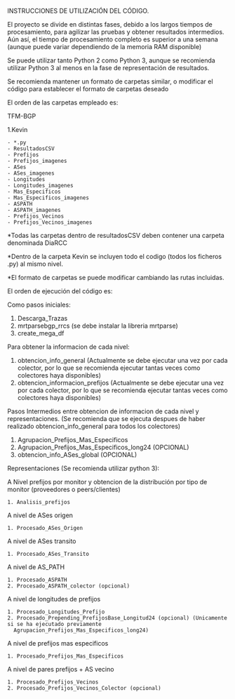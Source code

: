 INSTRUCCIONES DE UTILIZACIÓN DEL CÓDIGO.

El proyecto se divide en distintas fases, debido a los largos tiempos de procesamiento, para agilizar las pruebas y obtener
resultados intermedios. Aún así, el tiempo de procesamiento completo es superior a una semana (aunque puede variar dependiendo de
la memoria RAM disponible)

Se puede utilizar tanto Python 2 como Python 3, aunque se recomienda utilizar Python 3 al menos en la fase de representación
de resultados.

Se recomienda mantener un formato de carpetas similar, o modificar el código para establecer el formato de carpetas deseado

El orden de las carpetas empleado es:

TFM-BGP

 1.Kevin
 
    - *.py
    - ResultadosCSV   
    - Prefijos 
    - Prefijos_imagenes   
    - ASes
    - ASes_imagenes
    - Longitudes
    - Longitudes_imagenes
    - Mas_Especificos
    - Mas_Especificos_imagenes
    - ASPATH
    - ASPATH_imagenes
    - Prefijos_Vecinos
    - Prefijos_Vecinos_imagenes


*Todas las carpetas dentro de resultadosCSV deben contener una carpeta denominada DiaRCC

*Dentro de la carpeta Kevin se incluyen todo el codigo (todos los ficheros .py) al mismo nivel.

*El formato de carpetas se puede modificar cambiando las rutas incluidas.


El orden de ejecución del código es:

Como pasos iniciales:
  1. Descarga_Trazas
  2. mrtparsebgp_rrcs (se debe instalar la libreria mrtparse)
  3. create_mega_df
  
Para obtener la informacion de cada nivel:
  1. obtencion_info_general (Actualmente se debe ejecutar una vez por cada colector, por lo que se recomienda ejecutar 
  tantas veces como colectores haya disponibles)
  2. obtencion_informacion_prefijos (Actualmente se debe ejecutar una vez por cada colector, por lo que se recomienda ejecutar 
  tantas veces como colectores haya disponibles) 
  
Pasos Intermedios entre obtencion de informacion de cada nivel y representaciones. (Se recomienda que se ejecuta despues de haber realizado
obtencion_info_general para todos los colectores)
  1. Agrupacion_Prefijos_Mas_Especificos
  2. Agrupacion_Prefijos_Mas_Especificos_long24 (OPCIONAL)
  3. obtencion_info_ASes_global (OPCIONAL)
  
Representaciones (Se recomienda utilizar python 3):

  A Nivel prefijos por monitor y obtencion de la distribución por tipo de monitor (proveedores o peers/clientes)
  
    1. Analisis_prefijos
    
  A nivel de ASes origen
  
    1. Procesado_ASes_Origen
    
  A nivel de ASes transito
  
    1. Procesado_ASes_Transito
  
  A nivel de AS_PATH
  
    1. Procesado_ASPATH
    2. Procesado_ASPATH_colector (opcional)
   
  A nivel de longitudes de prefijos
  
    1. Procesado_Longitudes_Prefijo
    2. Procesado_Prepending_PrefijosBase_Longitud24 (opcional) (Unicamente si se ha ejecutado previamente
      Agrupacion_Prefijos_Mas_Especificos_long24)
  
  A nivel de prefijos mas especificos
  
    1. Procesado_Prefijos_Mas_Especificos
  
  A nivel de pares prefijos + AS vecino
  
    1. Procesado_Prefijos_Vecinos
    2. Procesado_Prefijos_Vecinos_Colector (opcional)
  
  
